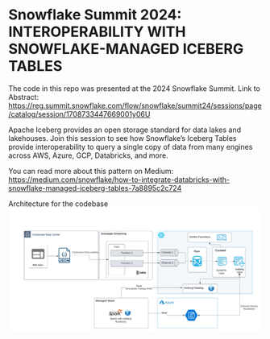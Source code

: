 # Snowflake Summit 2024: INTEROPERABILITY WITH SNOWFLAKE-MANAGED ICEBERG TABLES 

The code in this repo was presented at the 2024 Snowflake Summit. Link to Abstract:
https://reg.summit.snowflake.com/flow/snowflake/summit24/sessions/page/catalog/session/1708733447669001y06U 

Apache Iceberg provides an open storage standard for data lakes and lakehouses. Join this session to see how Snowflake’s Iceberg Tables provide interoperability to query a single copy of data from many engines across AWS, Azure, GCP, Databricks, and more.

You can read more about this pattern on Medium:
https://medium.com/snowflake/how-to-integrate-databricks-with-snowflake-managed-iceberg-tables-7a8895c2c724 

Architecture for the codebase 
![](https://github.com/sfc-gh-pneedleman/Summit2024_Iceberg/blob/main/images/Summit2024_Iceberg.png)


